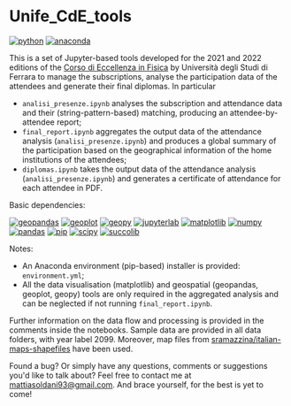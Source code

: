 # Unife_CdE_tools

[![python](https://img.shields.io/badge/python->=3-blue.svg)](https://www.python.org/) [![anaconda](https://img.shields.io/badge/anaconda-3-blue.svg)](https://www.anaconda.com/)

This is a set of Jupyter-based tools developed for the 2021 and 2022 editions of the [Corso di Eccellenza in Fisica](https://www.fe.infn.it/orientamento_fisica/?page_id=4334) by Università degli Studi di Ferrara to manage the subscriptions, analyse the participation data of the attendees and generate their final diplomas. In particular

- `analisi_presenze.ipynb` analyses the subscription and attendance data and their (string-pattern-based) matching, producing an attendee-by-attendee report;
- `final_report.ipynb` aggregates the output data of the attendance analysis (`analisi_presenze.ipynb`) and produces a global summary of the participation based on the geographical information of the home institutions of the attendees;
- `diplomas.ipynb` takes the output data of the attendance analysis (`analisi_presenze.ipynb`) and generates a certificate of attendance for each attendee in PDF.

Basic dependencies:

[![geopandas](https://img.shields.io/badge/geopandas-grey.svg)](https://geopandas.org/en/stable/) [![geoplot](https://img.shields.io/badge/geoplot-grey.svg)](https://residentmario.github.io/geoplot/index.html) [![geopy](https://img.shields.io/badge/geopy-grey.svg)](https://geopy.readthedocs.io/en/stable/) [![jupyterlab](https://img.shields.io/badge/jupyterlab-grey.svg)](https://jupyterlab.readthedocs.io/en/stable/) [![matplotlib](https://img.shields.io/badge/matplotlib-grey.svg)](https://matplotlib.org/) [![numpy](https://img.shields.io/badge/numpy-grey.svg)](https://numpy.org/) [![pandas](https://img.shields.io/badge/pandas-grey.svg)](https://pandas.pydata.org/) [![pip](https://img.shields.io/badge/pip-grey.svg)](https://pip.pypa.io/en/stable/) [![scipy](https://img.shields.io/badge/scipy-grey.svg)](https://www.scipy.org/)  [![succolib](https://img.shields.io/badge/succolib-grey.svg)](https://github.com/mattiasoldani/succolib)

Notes:
- An Anaconda environment (pip-based) installer is provided: `environment.yml`;
- All the data visualisation (matplotlib) and geospatial (geopandas, geoplot, geopy) tools are only required in the aggregated analysis and can be neglected if not running `final_report.ipynb`.

Further information on the data flow and processing is provided in the comments inside the notebooks. Sample data are provided in all data folders, with year label 2099. Moreover, map files from [sramazzina/italian-maps-shapefiles](https://github.com/sramazzina/italian-maps-shapefiles) have been used.

Found a bug? Or simply have any questions, comments or suggestions you'd like to talk about? Feel free to contact me at <mattiasoldani93@gmail.com>. And brace yourself, for the best is yet to come!
